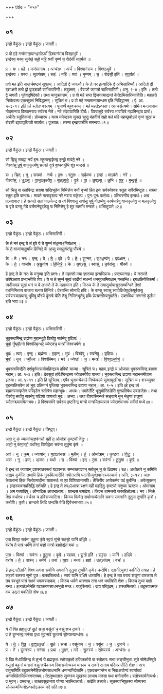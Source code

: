 +++
title = "०५०"

+++


## ०१
इन्द्रो वैकुंठः। इन्द्रो वैकुंठः। जगती।

प्र वो॑ म॒हे मन्द॑माना॒यान्ध॒सोऽर्चा॑ वि॒श्वान॑राय विश्वा॒भुवे॑ ।  
इन्द्र॑स्य॒ यस्य॒ सुम॑खं॒ सहो॒ महि॒ श्रवो॑ नृ॒म्णं च॒ रोद॑सी सप॒र्यतः॑ ॥

प्र । वः॒ । म॒हे । मन्द॑मानाय । अन्ध॑सः । अर्च॑ । वि॒श्वान॑राय । वि॒श्व॒ऽभुवे॑ ।  
इन्द्र॑स्य । यस्य॑ । सुऽम॑खम् । सहः॑ । महि॑ । श्रवः॑ । नृ॒म्णम् । च॒ । रोद॑सी॒ इति॑ । स॒प॒र्यतः॑ ॥

प्रवो मह इति सप्तर्चमष्टमं सूक्तम् । आदितो द्वे जगत्यौ। के ते नर इत्यादिके द्वे अभिसारिण्यौ। आदितो द्वौ दशाक्षरौ ततो द्वौ द्वादशकौ साभिसारिणी। तदुक्तम् । वैराजौ जागतौ चाभिसारिणी। अनु. ९-४। इति । ततो द्वे जगतौ। पूर्ववदृषिदेवते। तथा चानुक्रान्तम् । प्र वो महे सप्त द्विजगत्याद्यन्तं केतेऽभिसारिण्याविति। महाव्रते निष्केवल्य एतत्सूक्तं निविद्धानम् । सूत्रितं च। प्र वो महे मन्दमानायान्धस इति निविद्धानम् । ऐ. आ. ५-३-१। इति॥हे स्तोतः वस्त्वम् । पूजार्थे बहुवचनम् । महे महतेऽन्धसः। आन्धसेत्यर्थः। सोमेन मन्दमानाय मोदमानाय विश्वानराय सर्वस्य नेत्रे। नरे संज्ञायामिति दीर्घः। विश्वाभुवे सर्वस्य भावयित्रे मह्यमिन्द्राय प्रार्च। अर्चतिः स्तुतिकर्मा। प्रोच्चारय। यस्य ममेन्द्रस्य सुमखं सुष्ठु मंहनीयं सहो बलं महि महच्छ्रवोऽन्नं नृम्णं सुखं च रोदसी द्यावापृथिव्यौ सपर्यतः। पूजयतः। तस्मा इन्द्रायार्चेति समन्वयः॥१॥

## ०२
इन्द्रो वैकुंठः। इन्द्रो वैकुंठः। जगती।

सो चि॒न्नु सख्या॒ नर्य॑ इ॒नः स्तु॒तश्च॒र्कृत्य॒ इन्द्रो॒ माव॑ते॒ नरे॑ ।  
विश्वा॑सु धू॒र्षु वा॑ज॒कृत्ये॑षु सत्पते वृ॒त्रे वा॒प्स्व१॒॑भि शू॑र मन्दसे ॥

सः । चि॒त् । नु । सख्या॑ । नर्यः॑ । इ॒नः । स्तु॒तः । च॒र्कृत्यः॑ । इन्द्रः॑ । माऽव॑ते । नरे॑ ।  
विश्वा॑सु । धूः॒ऽसु । वा॒ज॒ऽकृत्ये॑षु । स॒त्ऽप॒ते॒ । वृ॒त्रे । वा॒ । अ॒प्ऽसु । अ॒भि । शू॒र॒ । म॒न्द॒से॒ ॥

सो चिन्नु स ख्लविन्द्रः सख्या सखिभूतेन निमित्तेन नर्यो नृभ्यो हित इनः सर्वस्येश्वरः स्तुतः सर्वैरभिष्टुतः। सख्या स्तुत इति वान्वयः। मावते मत्सदृशाय नरे नराय चर्कृत्यः। पुनः पुनः कर्तव्यः। परिचरणीय इत्यर्थः। अथ प्रत्यक्षवादः। हे सत्पते सतां पालकेन्द्र स त्वं विश्वासु सर्वासु धूर्षु वोढव्येषु कार्यभारेषु वाजकृत्येषु च बलकृत्येषु च वृत्रे वाप्सु मेघे वर्तमानेषूदकेषु च निमित्तेषु हे शूर त्वमभि मन्दसे। अभिष्टूयसे॥२॥

## ०३
इन्द्रो वैकुंठः। इन्द्रो वैकुंठः। अभिसारिणी।

के ते नर॑ इन्द्र॒ ये त॑ इ॒षे ये ते॑ सु॒म्नं स॑ध॒न्य१॒॑मिय॑क्षान् ।  
के ते॒ वाजा॑यासु॒र्या॑य हिन्विरे॒ के अ॒प्सु स्वासू॒र्वरा॑सु॒ पौंस्ये॑ ॥

के । ते । नरः॑ । इ॒न्द्र॒ । ये । ते॒ । इ॒षे । ये । ते॒ । सु॒म्नम् । स॒ऽध॒न्य॑म् । इय॑क्षान् ।  
के । ते॒ । वाजा॑य । अ॒सु॒र्या॑य । हि॒न्वि॒रे॒ । के । अ॒प्ऽसु । स्वासु॑ । उ॒र्वरा॑सु । पौंस्ये॑ ॥

हे इन्द्र ते के नरः के मनुष्या इति प्रश्नः। ते महान्तो मया ज्ञातव्या इत्यभिप्रायः। प्रष्टव्यानाह। ये नरास्ते तवेषेऽन्नाय प्रभवन्तीति शेषः। ये च ते सुम्नं सुखं त्वदीयं सधन्यं धनयुक्तमियक्षान् गच्छन्ति। इयक्षतिर्गतिकर्मा। त्वदीयमन्नं सुखं धनं च ये लभन्ते ते के महात्मान इति। किञ्च के ते तवासुर्यायासुरसम्बन्धिने तेशां वधनिमित्ताय वाजाय बलाय हिन्विरे। प्रेरयन्ति सोमादि हविः। के वाप्सु स्वासु स्वापेक्षितेषूदकेषूर्वरासु सर्वसस्याढ्यासु भूमिषु पौंस्ये पुंस्त्वे चेति तेशु निमित्तभूतेषु हविः प्रेरयन्तीत्यनुवर्तते। उक्तविधा मनान्तो दुर्लभा इति भावः॥३॥

## ०४
इन्द्रो वैकुंठः। इन्द्रो वैकुंठः। अभिसारिणी।

भुव॒स्त्वमि॑न्द्र॒ ब्रह्म॑णा म॒हान्भुवो॒ विश्वे॑षु॒ सव॑नेषु य॒ज्ञियः॑ ।  
भुवो॒ नॄँश्च्यौ॒त्नो विश्व॑स्मि॒न्भरे॒ ज्येष्ठ॑श्च॒ मन्त्रो॑ विश्वचर्षणे ॥

भुवः॑ । त्वम् । इ॒न्द्र॒ । ब्रह्म॑णा । म॒हान् । भुवः॑ । विश्वे॑षु । सव॑नेषु । य॒ज्ञियः॑ ।  
भुवः॑ । नॄन् । च्यौ॒त्नः । विश्व॑स्मिन् । भरे॑ । ज्येष्ठः॑ । च॒ । मन्त्रः॑ । वि॒श्व॒ऽच॒र्ष॒णे॒ ॥

भुवस्त्वमिन्द्रेति दर्शपूर्णमासयोर्माहेन्द्रस्य हविषो याज्या। सूत्रितं च। महाम् इन्द्रो य ओजसा भुवस्त्वमिन्द्र ब्रह्मना महान्। आ. १-६। इति। देवसुवां हविःष्विन्द्रस्य ज्येष्ठस्यैषैव याज्या। भुवस्त्वमिन्द्र ब्रह्मणा महाननमीवास इळया। आ. ४-११। इति हि सूत्रितम्। एषैव भूनाम्न्येकाहे निष्केवल्ये सूक्तमुखीया। सूत्रितं च। शस्यमुक्तं बृहस्पतिसवेन त्वं भुवः प्रतिमानं पृथिव्या भुवस्त्वमिन्द्र ब्रह्मणा महान्। आ. ९-५। इति॥हे इन्द्र त्वं ब्रह्मणस्मत्कृतेन परिवृढेन स्तोत्रेण महान्भुवः। अभवः। भवतेर्लेटि भूसुवोस्तिङेति गुणप्रतिषेध उवङादेशः। तथा विश्वेषु सर्व्वेषु सवनेषु यज्ञियो यष्यव्यो भुवः। अभवः। तथा विश्वस्मिन्भरे सङ्ग्रामे नॄन् नेतॄणां शत्रूणां च्यौत्नश्च्यावयिताभवः। हे विश्वचर्षने सर्वस्य द्रष्टरिन्द्र मन्त्रो मन्त्रयितव्यस्त्वं ज्येष्ठश्चाभवः सर्वेषां मध्ये॥४॥

## ०५
इन्द्रो वैकुंठः। इन्द्रो वैकुंठः। त्रिष्टुप्।

अवा॒ नु कं॒ ज्याया॑न्य॒ज्ञव॑नसो म॒हीं त॒ ओमा॑त्रां कृ॒ष्टयो॑ विदुः ।  
असो॒ नु क॑म॒जरो॒ वर्धा॑श्च॒ विश्वेदे॒ता सव॑ना तूतु॒मा कृ॑षे ॥

अव॑ । नु । क॒म् । ज्याया॑न् । य॒ज्ञऽव॑नसः । म॒हीम् । ते॒ । ओमा॑त्राम् । कृ॒ष्टयः॑ । वि॒दुः॒ ।  
असः॑ । नु । क॒म् । अ॒जरः॑ । वर्धाः॑ । च॒ । विश्वा॑ । इत् । ए॒ता । सव॑ना । तू॒तु॒मा । कृ॒षे॒ ॥

हे इन्द्र त्व ज्यायान् प्रशस्यतरस्त्वं यज्ञवनसः सम्भक्तयज्ञान् स्तोतॄन् नु कं क्षिप्रमव। रक्ष। अध्येतारे नु कमिति पदद्वयं कुर्वन्ति तथापि हिकं नुकमित्यादीनि नवोत्तराणि पदानीत्युक्तवानास्काचार्यः। अनि. ३-१२। अतः केवलानां हिकं मित्येवमादीनां यावानर्थः स एव विशिष्टानामपि। तैत्तिरीय अप्येकमेव पदं कुर्वन्ति। अवेत्युक्तम् । इन्द्रस्यावनप्रसिद्धिं दर्शयति। हे इन्द्र ते तव्ॐआत्रां रक्षनं महीं महद्विदुः कृष्टयो मनुष्या ऋष्टयः। ओमात्राम् । अम गत्यादिषु। औणादिक आत्रन्प्रत्ययः। छान्दस उमादेशः। किञ्च त्वमजरो जररहितोऽसः। भव। निकं क्षिप्रं वर्धाश्च। वर्धस्व च हविराज्यादिना। किञ्च वित्वेत् सर्वाण्यप्येतानि सवना सवनानि तूतुमा तूर्णानि कृशे। करोषि। कृशे। छान्दसे लिटि छन्दसि वेति द्विर्वचनाभावः॥५॥

## ०६
इन्द्रो वैकुंठः। इन्द्रो वैकुंठः। जगती।

ए॒ता विश्वा॒ सव॑ना तूतु॒मा कृ॑षे स्व॒यं सू॑नो सहसो॒ यानि॑ दधि॒षे ।  
वरा॑य ते॒ पात्रं॒ धर्म॑णे॒ तना॑ य॒ज्ञो मन्त्रो॒ ब्रह्मोद्य॑तं॒ वचः॑ ॥

ए॒ता । विश्वा॑ । सव॑ना । तू॒तु॒मा । कृ॒षे॒ । स्व॒यम् । सू॒नो॒ इति॑ । स॒ह॒सः॒ । यानि॑ । द॒धि॒षे ।  
वरा॑य । ते॒ । पात्र॑म् । धर्म॑णे । तना॑ । य॒ज्ञः । मन्त्रः॑ । ब्रह्म॑ । उत्ऽय॑तम् । वचः॑ ॥

हे इन्द्र एतैतानि विश्व सवना सर्वाणि सवनानि तूतुमा तूर्णानि कृषे। करोषि। एतानीत्युक्तं कानिति तत्राह। हे सहसो बलस्य सूनो पुत्र। बलवन्नित्यर्थः। स्वयं यानि दधिषे धारयसि। हे इन्द्र ते तव वराय शत्रूणां वारकाय ते तव स्वभूतं पात्रं रक्षणं भवत्वस्माकम् । किञ्च धर्मणे धारणाय तना धनं भवत्विति शेशः। किञ्च तुभ्यं यज्ञो मन्त्रः। इज्यतेऽनेनेति यज्ञकरणसाधनभुतो मन्त्रः। यजुरित्यर्थः। ब्रह्म परिवृढम् । शस्त्रमित्यर्थः। तदुभयात्मकं वच उद्यतं भवतिति शेषः॥६॥

## ०७
इन्द्रो वैकुंठः। इन्द्रो वैकुंठः। जगती।

ये ते॑ विप्र ब्रह्म॒कृतः॑ सु॒ते सचा॒ वसू॑नां च॒ वसु॑नश्च दा॒वने॑ ।  
प्र ते सु॒म्नस्य॒ मन॑सा प॒था भु॑व॒न्मदे॑ सु॒तस्य॑ सो॒म्यस्यान्ध॑सः ॥

ये । ते॒ । वि॒प्र॒ । ब्र॒ह्म॒ऽकृतः॑ । सु॒ते । सचा॑ । वसू॑नाम् । च॒ । वसु॑नः । च॒ । दा॒वने॑ ।  
प्र । ते । सु॒म्नस्य॑ । मन॑सा । प॒था । भु॒व॒न् । मदे॑ । सु॒तस्य॑ । सो॒म्यस्य॑ । अन्ध॑सः ॥

हे विप्र मेधाविन्निन्द्र ते तुभ्यं ये ब्रह्मकृतः स्तोत्रकृतो हविष्कर्तारो वा स्तोतारः सचा सङ्घीभूताः सुते सोमेऽभिषुते वसूनां बहूनां धनानां वसुनश्चैकस्य निवासयोग्यस्य धनस्य च दावने दानाय परिचरन्तीति शेशः। अत्र वसूनामिति बहुवचनेनैहिकभोगसाधनानि धनान्यभिप्रेतानि। एकवचनान्तेन च निवाअयोग्यं स्वर्गाख्यं धनमभिप्रेतमित्यवगन्तव्यम्। तेऽनुष्थातारः सुम्नस्य सुखस्य लाभाय मनसा पथा मनोमार्गेण। स्तोत्रवर्त्मनेत्यर्थः। प्र भुवन्। प्रभवन्तु। उक्तवसुदानाय योग्या भवन्त्वित्यर्थः। कदेति उच्यते। सुतस्याभिषुतस्य सोम्यस्य सोमसम्बन्धिनोऽन्धसोऽन्नस्य मदे सति॥७॥
